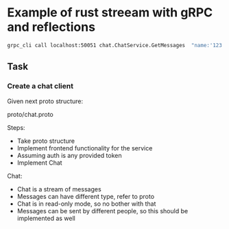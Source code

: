 # Example of rust streeam with gRPC and reflections


```bash
grpc_cli call localhost:50051 chat.ChatService.GetMessages  "name:'123'" 
```

## Task

### Create a chat client

Given next proto structure:

proto/chat.proto


Steps:
- Take proto structure
- Implement frontend functionality for the service
- Assuming auth is any provided token
- Implement Chat

Chat:
- Chat is a stream of messages
- Messages can have different type, refer to proto
- Chat is in read-only mode, so no bother with that
- Messages can be sent by different people, so this should be implemented as well

